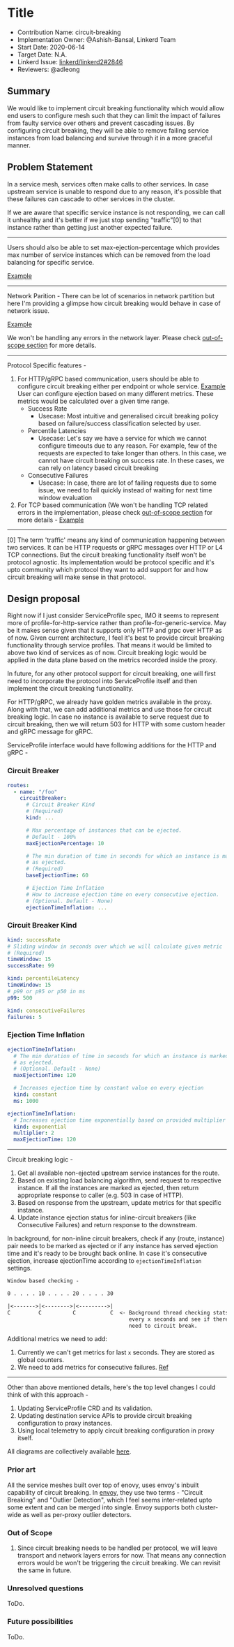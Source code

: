 # Title

- Contribution Name: circuit-breaking
- Implementation Owner: @Ashish-Bansal, Linkerd Team
- Start Date: 2020-06-14
- Target Date: N.A.
- Linkerd Issue:
  [linkerd/linkerd2#2846](https://github.com/linkerd/linkerd2/issues/2846)
- Reviewers: @adleong

## Summary

[summary]: #summary

We would like to implement circuit breaking functionality which would allow end
users to configure mesh such that they can limit the impact of failures from
faulty service over others and prevent cascading issues. By configuring circuit
breaking, they will be able to remove failing service instances from load
balancing and survive through it in a more graceful manner.

## Problem Statement

In a service mesh, services often make calls to other services. In case upstream
service is unable to respond due to any reason, it's possible that these
failures can cascade to other services in the cluster.

If we are aware that specific service instance is not responding, we can call it
unhealthy and it's better if we just stop sending "traffic"[0] to that instance
rather than getting just another expected failure.

---

Users should also be able to set max-ejection-percentage which provides max
number of service instances which can be removed from the load balancing for
specific service.

[Example](https://drive.google.com/open?id=1jSMaogdvzxjv0v2dBoL7OYGHmsCusXn-)

---

Network Parition - There can be lot of scenarios in network partition but here
I'm providing a glimpse how circuit breaking would behave in case of network
issue.

[Example](https://drive.google.com/open?id=154I2ZGlGc-rQJ0YVeek17dJy7raAvd-G)

We won't be handling any errors in the network layer. Please check
[out-of-scope section](#out-of-scope) for more details.

---

Protocol Specific features -

1. For HTTP/gRPC based communication, users should be able to configure circuit
   breaking either per endpoint or whole service.
   [Example](https://drive.google.com/open?id=1JK65u9Mnmkmy_X8fczeh6RO6O-vNiTtY)
   User can configure ejection based on many different metrics. These metrics
   would be calculated over a given time range.
   - Success Rate
     - Usecase: Most intuitive and generalised circuit breaking policy based on
       failure/success classification selected by user.
   - Percentile Latencies
     - Usecase: Let's say we have a service for which we cannot configure
       timeouts due to any reason. For example, few of the requests are expected
       to take longer than others. In this case, we cannot have circuit breaking
       on success rate. In these cases, we can rely on latency based circuit
       breaking
   - Consecutive Failures
     - Usecase: In case, there are lot of failing requests due to some issue, we
       need to fail quickly instead of waiting for next time window evaluation
2. For TCP based communication (We won't be handling TCP related errors in the
   implementation, please check [out-of-scope section](#out-of-scope) for more
   details -
   [Example](https://drive.google.com/open?id=1yAAurygsZQ-r58TEA0QiFf9Sz15jqRJV)

---

[0] The term 'traffic' means any kind of communication happening between two
services. It can be HTTP requests or gRPC messages over HTTP or L4 TCP
connections. But the circuit breaking functionality itself won't be protocol
agnostic. Its implementation would be protocol specific and it's upto community
which protocol they want to add support for and how circuit breaking will make
sense in that protocol.

## Design proposal

[design-proposal]: #design-proposal

Right now if I just consider ServiceProfile spec, IMO it seems to represent more
of profile-for-http-service rather than profile-for-generic-service. May be it
makes sense given that it supports only HTTP and grpc over HTTP as of now. Given
current architecture, I feel it's best to provide circuit breaking functionality
through service profiles. That means it would be limited to above two kind of
services as of now. Circuit breaking logic would be applied in the data plane
based on the metrics recorded inside the proxy.

In future, for any other protocol support for circuit breaking, one will first
need to incorporate the protocol into ServiceProfile itself and then implement
the circuit breaking functionality.

For HTTP/gRPC, we already have golden metrics available in the proxy. Along with
that, we can add additional metrics and use those for circuit breaking logic. In
case no instance is available to serve request due to circuit breaking, then we
will return 503 for HTTP with some custom header and gRPC message for gRPC.

ServiceProfile interface would have following additions for the HTTP and gRPC -

### Circuit Breaker

```yaml
routes:
  - name: "/foo"
    circuitBreaker:
      # Circuit Breaker Kind
      # (Required)
      kind: ...

      # Max percentage of instances that can be ejected.
      # Default - 100%
      maxEjectionPercentage: 10

      # The min duration of time in seconds for which an instance is marked
      # as ejected.
      # (Required)
      baseEjectionTime: 60

      # Ejection Time Inflation
      # How to increase ejection time on every consecutive ejection.
      # (Optional. Default - None)
      ejectionTimeInflation: ...
```

### Circuit Breaker Kind

```yaml
kind: successRate
# Sliding window in seconds over which we will calculate given metric
# (Required)
timeWindow: 15
successRate: 99
```

```yaml
kind: percentileLatency
timeWindow: 15
# p99 or p95 or p50 in ms
p99: 500
```

```yaml
kind: consecutiveFailures
failures: 5
```

### Ejection Time Inflation

```yaml
ejectionTimeInflation:
  # The min duration of time in seconds for which an instance is marked
  # as ejected.
  # (Optional. Default - None)
  maxEjectionTime: 120

  # Increases ejection time by constant value on every ejection
  kind: constant
  ms: 1000
```

```yaml
ejectionTimeInflation:
  # Increases ejection time exponentially based on provided multiplier
  kind: exponential
  multiplier: 2
  maxEjectionTime: 120
```

---

Circuit breaking logic -

1. Get all available non-ejected upstream service instances for the route.
2. Based on existing load balancing algorithm, send request to respective
   instance. If all the instances are marked as ejected, then return appropriate
   response to caller (e.g. 503 in case of HTTP).
3. Based on response from the upstream, update metrics for that specific
   instance.
4. Update instance ejection status for inline-circuit breakers (like Consecutive
   Failures) and return response to the downstream.

In background, for non-inline circuit breakers, check if any (route, instance)
pair needs to be marked as ejected or if any instance has served ejection time
and it's ready to be brought back online. In case it's consecutive ejection,
increase ejectionTime according to `ejectionTimeInflation` settings.

```txt
Window based checking -

0 . . . . 10 . . . . 20 . . . . 30

|<------->|<-------->|<--------->|
C         C          C           C  <- Background thread checking stats after
                                       every x seconds and see if there's
                                       need to circuit break.
```

Additional metrics we need to add:

1. Currently we can't get metrics for last `x` seconds. They are stored as
   global counters.
2. We need to add metrics for consecutive failures.
   [Ref](https://github.com/linkerd/linkerd2-proxy/blob/5264573433ceea37f9d66c9ca95c458a604350a0/linkerd/http-metrics/src/requests/mod.rs#L15-L46)

---

Other than above mentioned details, here's the top level changes I could think
of with this approach -

1. Updating ServiceProfile CRD and its validation.
2. Updating destination service APIs to provide circuit breaking configuration
   to proxy instances.
3. Using local telemetry to apply circuit breaking configuration in proxy
   itself.

All diagrams are collectively available
[here](https://drive.google.com/drive/folders/1wCwTwi6kUjHPsLRMPBasy3cnx5Gj6SSq?usp=sharing).

### Prior art

[prior-art]: #prior-art

All the service meshes built over top of enovy, uses envoy's inbuilt capability
of circuit breaking. In
[envoy](https://www.envoyproxy.io/docs/envoy/latest/intro/arch_overview/upstream/outlier),
they use two terms - "Circuit Breaking" and "Outlier Detection", which I feel
seems inter-related upto some extent and can be merged into single. Envoy
supports both cluster-wide as well as per-proxy outlier detectors.

### Out of Scope

[out-of-scope]: #out-of-scope

1. Since circuit breaking needs to be handled per protocol, we will leave
   transport and network layers errors for now. That means any connection errors
   would be won't be triggering the circuit breaking. We can revisit the same in
   future.

### Unresolved questions

[unresolved-questions]: #unresolved-questions

ToDo.

### Future possibilities

[future-possibilities]: #future-possibilities

ToDo.
